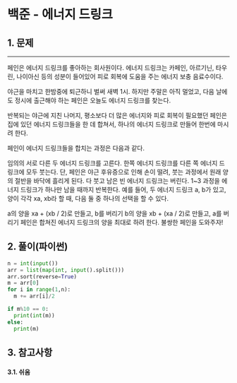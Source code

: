 # 백준 - 에너지 드링크
## 1. 문제
***
페인은 에너지 드링크를 좋아하는 회사원이다. 에너지 드링크는 카페인, 아르기닌, 타우린, 나이아신 등의 성분이 들어있어 피로 회복에 도움을 주는 에너지 보충 음료수이다.

야근을 마치고 한밤중에 퇴근하니 벌써 새벽 1시. 하지만 주말은 아직 멀었고, 다음 날에도 정시에 출근해야 하는 페인은 오늘도 에너지 드링크를 찾는다.

반복되는 야근에 지친 나머지, 평소보다 더 많은 에너지와 피로 회복이 필요했던 페인은 집에 있던 에너지 드링크들을 한 데 합쳐서, 하나의 에너지 드링크로 만들어 한번에 마시려 한다.

페인이 에너지 드링크들을 합치는 과정은 다음과 같다.

임의의 서로 다른 두 에너지 드링크를 고른다.
한쪽 에너지 드링크를 다른 쪽 에너지 드링크에 모두 붓는다. 단, 페인은 야근 후유증으로 인해 손이 떨려, 붓는 과정에서 원래 양의 절반을 바닥에 흘리게 된다.
다 붓고 남은 빈 에너지 드링크는 버린다.
1~3 과정을 에너지 드링크가 하나만 남을 때까지 반복한다.
예를 들어, 두 에너지 드링크 a, b가 있고, 양이 각각 xa, xb라 할 때, 다음 둘 중 하나의 선택을 할 수 있다.

a의 양을 xa + (xb / 2)로 만들고, b를 버리기
b의 양을 xb + (xa / 2)로 만들고, a를 버리기
페인은 합쳐진 에너지 드링크의 양을 최대로 하려 한다. 불쌍한 페인을 도와주자!
## 2. 풀이(파이썬)
```py
n = int(input())
arr = list(map(int, input().split()))
arr.sort(reverse=True)
m = arr[0]
for i in range(1,n):
  m += arr[i]/2

if m%10 == 0:
  print(int(m))
else:
  print(m)
```

## 3. 참고사항
#### 3.1. 쉬움